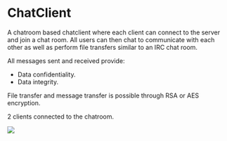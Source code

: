# ChatClient

A chatroom based chatclient where each client can connect to the server and join a chat room.
All users can then chat to communicate with each other as well as perform file transfers similar to an IRC chat room.

All messages sent and received provide:
  * Data confidentiality.
  * Data integrity.
  
File transfer and message transfer is possible through RSA or AES encryption.

2 clients connected to the chatroom.

![](http://i.imgur.com/QrJSlvr.png)  
  
